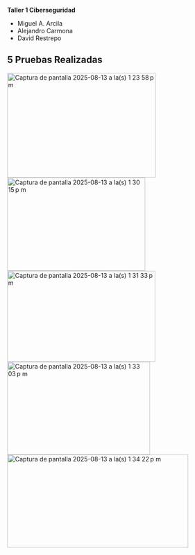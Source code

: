 **Taller 1 Ciberseguridad**
* Miguel A. Arcila
* Alejandro Carmona
* David Restrepo
  
## 5 Pruebas Realizadas
<img width="342" height="242" alt="Captura de pantalla 2025-08-13 a la(s) 1 23 58 p m" src="https://github.com/user-attachments/assets/92eaa675-3279-4d85-b805-fe0476493bb5" />
<img width="318" height="215" alt="Captura de pantalla 2025-08-13 a la(s) 1 30 15 p m" src="https://github.com/user-attachments/assets/f6c9932a-8e12-4364-9033-c6fe93e801f9" />
<img width="341" height="210" alt="Captura de pantalla 2025-08-13 a la(s) 1 31 33 p m" src="https://github.com/user-attachments/assets/d67c2a8a-083b-438d-ba29-0fc88902f286" />
<img width="329" height="214" alt="Captura de pantalla 2025-08-13 a la(s) 1 33 03 p m" src="https://github.com/user-attachments/assets/d7f51c41-35d7-41cf-a2a8-97cc17c61141" />
<img width="417" height="215" alt="Captura de pantalla 2025-08-13 a la(s) 1 34 22 p m" src="https://github.com/user-attachments/assets/7807ea26-2436-4262-ac72-7b033c860f66" />


